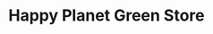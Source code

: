 ---
title: "Happy Planet Green Store"
url: /cardigan-aberteifi/happy-planet-green-store/
shop: convenience
---
